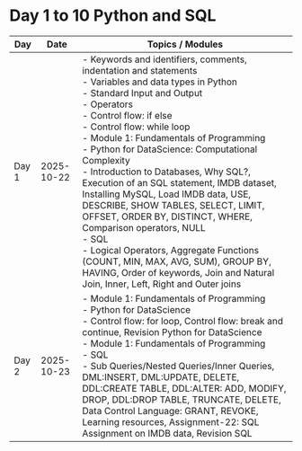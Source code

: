 # Day 1 to 10 Python and SQL

| Day   | Date         | Topics / Modules                                                          |
|-------|--------------|---------------------------------------------------------------------------|
| Day 1 | 2025-10-22   | - Keywords and identifiers, comments, indentation and statements<br>- Variables and data types in Python<br>- Standard Input and Output<br>- Operators<br>- Control flow: if else<br>- Control flow: while loop<br>- Module 1: Fundamentals of Programming<br>- Python for DataScience: Computational Complexity<br>- Introduction to Databases, Why SQL?, Execution of an SQL statement, IMDB dataset, Installing MySQL, Load IMDB data, USE, DESCRIBE, SHOW TABLES, SELECT, LIMIT, OFFSET, ORDER BY, DISTINCT, WHERE, Comparison operators, NULL<br>- SQL<br>- Logical Operators, Aggregate Functions (COUNT, MIN, MAX, AVG, SUM), GROUP BY, HAVING, Order of keywords, Join and Natural Join, Inner, Left, Right and Outer joins |
| Day 2 | 2025-10-23   | - Module 1: Fundamentals of Programming<br>- Python for DataScience<br>- Control flow: for loop, Control flow: break and continue, Revision Python for DataScience<br>- Module 1: Fundamentals of Programming<br>- SQL<br>- Sub Queries/Nested Queries/Inner Queries, DML:INSERT, DML:UPDATE, DELETE, DDL:CREATE TABLE, DDL:ALTER: ADD, MODIFY, DROP, DDL:DROP TABLE, TRUNCATE, DELETE, Data Control Language: GRANT, REVOKE, Learning resources, Assignment-22: SQL Assignment on IMDB data, Revision SQL |
